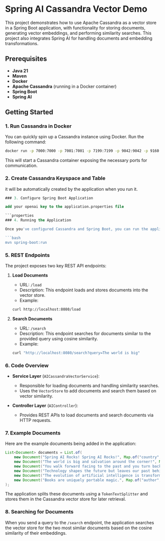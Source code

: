 
# Spring AI Cassandra Vector Demo

This project demonstrates how to use Apache Cassandra as a vector store in a Spring Boot application, with functionality for storing documents, generating vector embeddings, and performing similarity searches. This project also integrates Spring AI for handling documents and embedding transformations.

## Prerequisites

- **Java 21**
- **Maven**
- **Docker**
- **Apache Cassandra** (running in a Docker container)
- **Spring Boot**
- **Spring AI**

## Getting Started

### 1. Run Cassandra in Docker

You can quickly spin up a Cassandra instance using Docker. Run the following command:

```bash
docker run -p 7000:7000 -p 7001:7001 -p 7199:7199 -p 9042:9042 -p 9160:9160 --name cassandra -d cassandra:latest
```

This will start a Cassandra container exposing the necessary ports for communication.

### 2. Create Cassandra Keyspace and Table

it will be automatically created by the application when you run it.

```sql
### 3. Configure Spring Boot Application

add your openai key to the application.properties file

```properties
### 4. Running the Application

Once you've configured Cassandra and Spring Boot, you can run the application using Maven:

```bash
mvn spring-boot:run
```

### 5. REST Endpoints

The project exposes two key REST API endpoints:

1. **Load Documents**
    - URL: `/load`
    - Description: This endpoint loads and stores documents into the vector store.
    - Example:
   ```bash
   curl http://localhost:8080/load
   ```

2. **Search Documents**
    - URL: `/search`
    - Description: This endpoint searches for documents similar to the provided query using cosine similarity.
    - Example:
   ```bash
   curl "http://localhost:8080/search?query=The world is big"
   ```

### 6. Code Overview

- **Service Layer** (`AICassandraVectorService`):
    - Responsible for loading documents and handling similarity searches.
    - Uses the `VectorStore` to add documents and search them based on vector similarity.

- **Controller Layer** (`AIController`):
    - Provides REST APIs to load documents and search documents via HTTP requests.

### 7. Example Documents

Here are the example documents being added in the application:

```java
List<Document> documents = List.of(
    new Document("Spring AI Rocks! Spring AI Rocks!", Map.of("country", "UK", "year", 2019)),
    new Document("The world is big and salvation around the corner!", Map.of("country", "BG", "year", 2018)),
    new Document("You walk forward facing to the past and you turn back towards the future.", Map.of("country", "NL", "year", 2023)),
    new Document("Technology shapes the future but leaves our past behind.", Map.of("category", "Technology")),
    new Document("The evolution of artificial intelligence is transforming industries.", Map.of("category", "Technology", "year", 2021)),
    new Document("Books are uniquely portable magic.", Map.of("author", "Stephen", "genre", "Literature"))
);
```

The application splits these documents using a `TokenTextSplitter` and stores them in the Cassandra vector store for later retrieval.

### 8. Searching for Documents

When you send a query to the `/search` endpoint, the application searches the vector store for the two most similar documents based on the cosine similarity of their embeddings.
